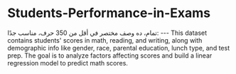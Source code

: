 # Students-Performance-in-Exams
تمام، ده وصف مختصر في أقل من 350 حرف، مناسب جدًا:  ---  This dataset contains students' scores in math, reading, and writing, along with demographic info like gender, race, parental education, lunch type, and test prep. The goal is to analyze factors affecting scores and build a linear regression model to predict math scores.
